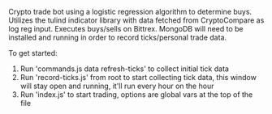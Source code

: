 Crypto trade bot using a logistic regression algorithm to determine buys. Utilizes the tulind indicator library with data fetched from CryptoCompare as log reg input. Executes buys/sells on Bittrex. MongoDB will need to be installed and running in order to record ticks/personal trade data.

To get started:

1. Run 'commands.js data refresh-ticks' to collect initial tick data
2. Run 'record-ticks.js' from root to start collecting tick data, this window will stay open and running, it'll run every hour on the hour
3. Run 'index.js' to start trading, options are global vars at the top of the file